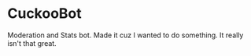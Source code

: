 # CuckooBot
Moderation and Stats  bot. Made it cuz I wanted to do something. It really isn't that great.
